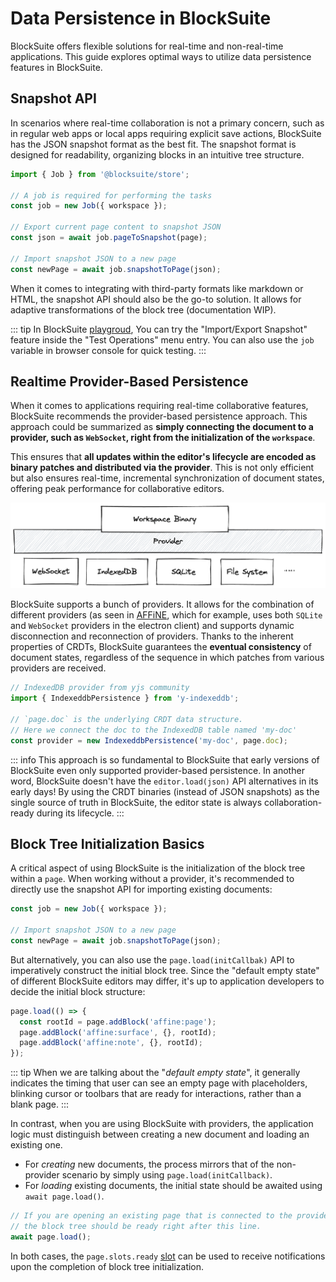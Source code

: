 # Data Persistence in BlockSuite

BlockSuite offers flexible solutions for real-time and non-real-time applications. This guide explores optimal ways to utilize data persistence features in BlockSuite.

## Snapshot API

In scenarios where real-time collaboration is not a primary concern, such as in regular web apps or local apps requiring explicit save actions, BlockSuite has the JSON snapshot format as the best fit. The snapshot format is designed for readability, organizing blocks in an intuitive tree structure.

```ts
import { Job } from '@blocksuite/store';

// A job is required for performing the tasks
const job = new Job({ workspace });

// Export current page content to snapshot JSON
const json = await job.pageToSnapshot(page);

// Import snapshot JSON to a new page
const newPage = await job.snapshotToPage(json);
```

When it comes to integrating with third-party formats like markdown or HTML, the snapshot API should also be the go-to solution. It allows for adaptive transformations of the block tree (documentation WIP).

::: tip
In BlockSuite [playgroud](https://try-blocksuite.vercel.app/starter/?init), You can try the "Import/Export Snapshot" feature inside the "Test Operations" menu entry. You can also use the `job` variable in browser console for quick testing.
:::

## Realtime Provider-Based Persistence

When it comes to applications requiring real-time collaborative features, BlockSuite recommends the provider-based persistence approach. This approach could be summarized as **simply connecting the document to a provider, such as `WebSocket`, right from the initialization of the `workspace`**.

This ensures that **all updates within the editor's lifecycle are encoded as binary patches and distributed via the provider**. This is not only efficient but also ensures real-time, incremental synchronization of document states, offering peak performance for collaborative editors.

![pluggable-providers](./images/pluggable-providers.png)

BlockSuite supports a bunch of providers. It allows for the combination of different providers (as seen in [AFFiNE](https://github.com/toeverything/AFFiNE), which for example, uses both `SQLite` and `WebSocket` providers in the electron client) and supports dynamic disconnection and reconnection of providers. Thanks to the inherent properties of CRDTs, BlockSuite guarantees the **eventual consistency** of document states, regardless of the sequence in which patches from various providers are received.

```ts
// IndexedDB provider from yjs community
import { IndexeddbPersistence } from 'y-indexeddb';

// `page.doc` is the underlying CRDT data structure.
// Here we connect the doc to the IndexedDB table named 'my-doc'
const provider = new IndexeddbPersistence('my-doc', page.doc);
```

::: info
This approach is so fundamental to BlockSuite that early versions of BlockSuite even only supported provider-based persistence. In another word, BlockSuite doesn't have the `editor.load(json)` API alternatives in its early days! By using the CRDT binaries (instead of JSON snapshots) as the single source of truth in BlockSuite, the editor state is always collaboration-ready during its lifecycle.
:::

## Block Tree Initialization Basics

A critical aspect of using BlockSuite is the initialization of the block tree within a `page`. When working without a provider, it's recommended to directly use the snapshot API for importing existing documents:

```ts
const job = new Job({ workspace });

// Import snapshot JSON to a new page
const newPage = await job.snapshotToPage(json);
```

But alternatively, you can also use the `page.load(initCallbak)` API to imperatively construct the initial block tree. Since the "default empty state" of different BlockSuite editors may differ, it's up to application developers to decide the initial block structure:

```ts
page.load(() => {
  const rootId = page.addBlock('affine:page');
  page.addBlock('affine:surface', {}, rootId);
  page.addBlock('affine:note', {}, rootId);
});
```

::: tip
When we are talking about the "_default empty state_", it generally indicates the timing that user can see an empty page with placeholders, blinking cursor or toolbars that are ready for interactions, rather than a blank page.
:::

In contrast, when you are using BlockSuite with providers, the application logic must distinguish between creating a new document and loading an existing one.

- For _creating_ new documents, the process mirrors that of the non-provider scenario by simply using `page.load(initCallback)`.
- For _loading_ existing documents, the initial state should be awaited using `await page.load()`.

```ts
// If you are opening an existing page that is connected to the provider,
// the block tree should be ready right after this line.
await page.load();
```

In both cases, the `page.slots.ready` [slot](./event-api#using-slots) can be used to receive notifications upon the completion of block tree initialization.
